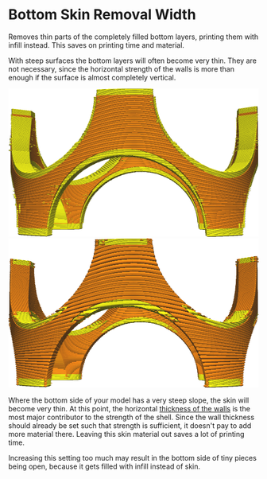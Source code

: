 Bottom Skin Removal Width
====
Removes thin parts of the completely filled bottom layers, printing them with infill instead. This saves on printing time and material.

With steep surfaces the bottom layers will often become very thin. They are not necessary, since the horizontal strength of the walls is more than enough if the surface is almost completely vertical.

![Before removal](../images/skin_preshrink_original.png)
![After removal](../images/skin_preshrink_shrunk.png)

Where the bottom side of your model has a very steep slope, the skin will become very thin. At this point, the horizontal [thickness of the walls](../shell/wall_thickness.md) is the most major contributor to the strength of the shell. Since the wall thickness should already be set such that strength is sufficient, it doesn't pay to add more material there. Leaving this skin material out saves a lot of printing time.

Increasing this setting too much may result in the bottom side of tiny pieces being open, because it gets filled with infill instead of skin.